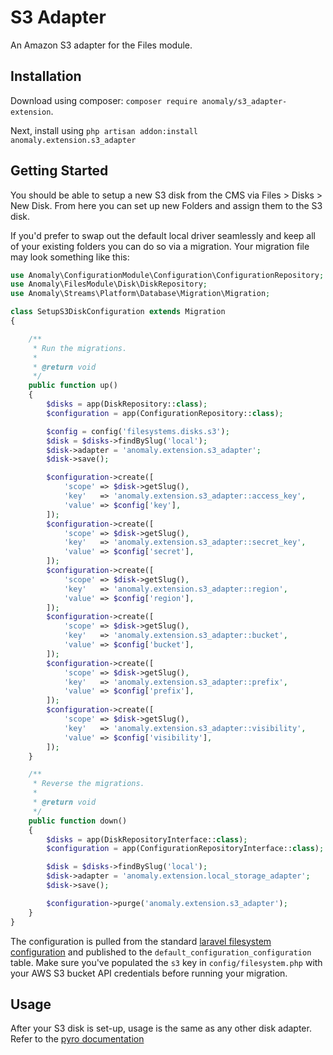 # S3 Adapter

An Amazon S3 adapter for the Files module.

## Installation
Download using composer: `composer require anomaly/s3_adapter-extension`.

Next, install using `php artisan addon:install anomaly.extension.s3_adapter`

## Getting Started

You should be able to setup a new S3 disk from the CMS via Files > Disks > New Disk. From here you can set up new Folders and assign them to the S3 disk.

If you'd prefer to swap out the default local driver seamlessly and keep all of your existing folders you can do so via a migration. Your migration file may look something like this:

```php
use Anomaly\ConfigurationModule\Configuration\ConfigurationRepository;
use Anomaly\FilesModule\Disk\DiskRepository;
use Anomaly\Streams\Platform\Database\Migration\Migration;

class SetupS3DiskConfiguration extends Migration
{

    /**
     * Run the migrations.
     *
     * @return void
     */
    public function up()
    {
        $disks = app(DiskRepository::class);
        $configuration = app(ConfigurationRepository::class);

        $config = config('filesystems.disks.s3');
        $disk = $disks->findBySlug('local');
        $disk->adapter = 'anomaly.extension.s3_adapter';
        $disk->save();

        $configuration->create([
            'scope' => $disk->getSlug(),
            'key'   => 'anomaly.extension.s3_adapter::access_key',
            'value' => $config['key'],
        ]);
        $configuration->create([
            'scope' => $disk->getSlug(),
            'key'   => 'anomaly.extension.s3_adapter::secret_key',
            'value' => $config['secret'],
        ]);
        $configuration->create([
            'scope' => $disk->getSlug(),
            'key'   => 'anomaly.extension.s3_adapter::region',
            'value' => $config['region'],
        ]);
        $configuration->create([
            'scope' => $disk->getSlug(),
            'key'   => 'anomaly.extension.s3_adapter::bucket',
            'value' => $config['bucket'],
        ]);
        $configuration->create([
            'scope' => $disk->getSlug(),
            'key'   => 'anomaly.extension.s3_adapter::prefix',
            'value' => $config['prefix'],
        ]);
        $configuration->create([
            'scope' => $disk->getSlug(),
            'key'   => 'anomaly.extension.s3_adapter::visibility',
            'value' => $config['visibility'],
        ]);
    }

    /**
     * Reverse the migrations.
     *
     * @return void
     */
    public function down()
    {
        $disks = app(DiskRepositoryInterface::class);
        $configuration = app(ConfigurationRepositoryInterface::class);

        $disk = $disks->findBySlug('local');
        $disk->adapter = 'anomaly.extension.local_storage_adapter';
        $disk->save();

        $configuration->purge('anomaly.extension.s3_adapter');
    }
}

```

The configuration is pulled from the standard [laravel filesystem configuration](https://laravel.com/docs/5.7/filesystem#configuration) and published to the `default_configuration_configuration` table. Make sure you've populated the `s3` key in `config/filesystem.php` with your AWS S3 bucket API credentials before running your migration.

## Usage
After your S3 disk is set-up, usage is the same as any other disk adapter. Refer to the [pyro documentation](https://pyrocms.com/documentation/files-module/2.4/integration/laravel-filesystem)